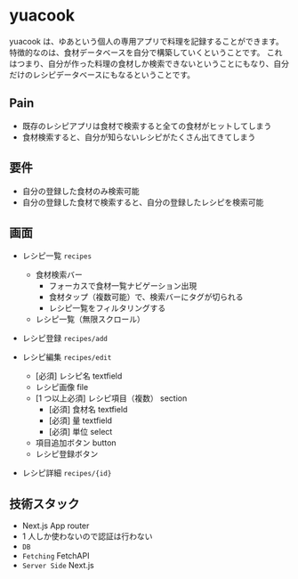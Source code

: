 # yuacook

yuacook は、ゆあという個人の専用アプリで料理を記録することができます。
特徴的なのは、食材データベースを自分で構築していくということです。
これはつまり、自分が作った料理の食材しか検索できないということにもなり、自分だけのレシピデータベースにもなるということです。

## Pain

- 既存のレシピアプリは食材で検索すると全ての食材がヒットしてしまう
- 食材検索すると、自分が知らないレシピがたくさん出てきてしまう

## 要件

- 自分の登録した食材のみ検索可能
- 自分の登録した食材で検索すると、自分の登録したレシピを検索可能

## 画面

- レシピ一覧 `recipes`
  - 食材検索バー
    - フォーカスで食材一覧ナビゲーション出現
    - 食材タップ（複数可能）で、検索バーにタグが切られる
    - レシピ一覧をフィルタリングする
  - レシピ一覧（無限スクロール）
- レシピ登録 `recipes/add`
- レシピ編集 `recipes/edit`

  - [必須] レシピ名 textfield
  - レシピ画像 file
  - [1 つ以上必須] レシピ項目（複数） section
    - [必須] 食材名 textfield
    - [必須] 量 textfield
    - [必須] 単位 select
  - 項目追加ボタン button
  - レシピ登録ボタン

- レシピ詳細 `recipes/{id}`

## 技術スタック

- Next.js App router
- 1 人しか使わないので認証は行わない
- `DB`
- `Fetching` FetchAPI
- `Server Side` Next.js

